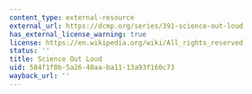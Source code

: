 ```yaml
---
content_type: external-resource
external_url: https://dcmp.org/series/391-science-out-loud
has_external_license_warning: true
license: https://en.wikipedia.org/wiki/All_rights_reserved
status: ''
title: Science Out Loud
uid: 584f1f0b-5a26-40aa-ba11-13a93f160c73
wayback_url: ''
---
```

